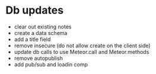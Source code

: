 # Db updates
- clear out existing notes
- create a data schema
- add a title field
- remove insecure (do not allow create on the client side)
- update db calls to use Meteor.call and Meteor.methods
- remove autopublish
- add pub/sub and loadin comp


